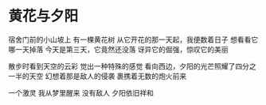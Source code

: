 # 黄花与夕阳

宿舍门前的小山坡上
有一棵黄花树
从它开花的那一天起，我便数着日子
想看看它哪一天掉落
今天是第三天，它竟然还没落
讶异它的倔强，惊叹它的美丽

散步时看到天空的云彩
觉出一种特殊的感觉
看向西边，夕阳的光芒照耀了四分之一半的天空
幻想着那是敌人的侵袭
裹携着无数的炮火前来

一个激灵
我从梦里醒来
没有敌人
夕阳依旧祥和
<!--stackedit_data:
eyJoaXN0b3J5IjpbMTQxMjIxMzI3M119
-->